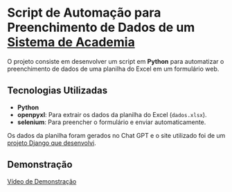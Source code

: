 # Script de Automação para Preenchimento de Dados de um [Sistema de Academia](https://github.com/ianfelps/sistema_academia)

O projeto consiste em desenvolver um script em **Python** para automatizar o preenchimento de dados de uma planilha do Excel em um formulário web.

## Tecnologias Utilizadas

- **Python**
- **openpyxl**: Para extrair os dados da planilha do Excel (`dados.xlsx`).
- **selenium**: Para preencher o formulário e enviar automaticamente.

Os dados da planilha foram gerados no Chat GPT e o site utilizado foi de um [projeto Django que desenvolvi](https://github.com/ianfelps/sistema_academia).

## Demonstração

[Vídeo de Demonstração](https://youtu.be/8aS4k1Xbj50?si=QIJw0bpxUmCYsfry)
